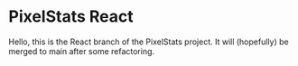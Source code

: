 # PixelStats React

Hello, this is the React branch of the PixelStats project. It will (hopefully) be merged to main after some refactoring.

